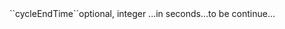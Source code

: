<tr><td>``cycleEndTime``</td><td>optional, integer</td>	
<td>...in seconds...to be continue...<td></td><td></td></tr>